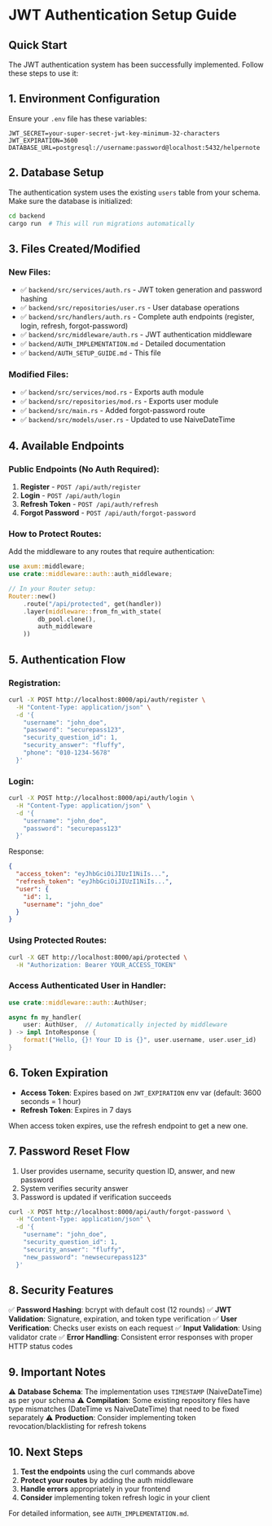 # JWT Authentication Setup Guide

## Quick Start

The JWT authentication system has been successfully implemented. Follow these steps to use it:

## 1. Environment Configuration

Ensure your `.env` file has these variables:

```env
JWT_SECRET=your-super-secret-jwt-key-minimum-32-characters
JWT_EXPIRATION=3600
DATABASE_URL=postgresql://username:password@localhost:5432/helpernote
```

## 2. Database Setup

The authentication system uses the existing `users` table from your schema. Make sure the database is initialized:

```bash
cd backend
cargo run  # This will run migrations automatically
```

## 3. Files Created/Modified

### New Files:
- ✅ `backend/src/services/auth.rs` - JWT token generation and password hashing
- ✅ `backend/src/repositories/user.rs` - User database operations
- ✅ `backend/src/handlers/auth.rs` - Complete auth endpoints (register, login, refresh, forgot-password)
- ✅ `backend/src/middleware/auth.rs` - JWT authentication middleware
- ✅ `backend/AUTH_IMPLEMENTATION.md` - Detailed documentation
- ✅ `backend/AUTH_SETUP_GUIDE.md` - This file

### Modified Files:
- ✅ `backend/src/services/mod.rs` - Exports auth module
- ✅ `backend/src/repositories/mod.rs` - Exports user module
- ✅ `backend/src/main.rs` - Added forgot-password route
- ✅ `backend/src/models/user.rs` - Updated to use NaiveDateTime

## 4. Available Endpoints

### Public Endpoints (No Auth Required):

1. **Register** - `POST /api/auth/register`
2. **Login** - `POST /api/auth/login`
3. **Refresh Token** - `POST /api/auth/refresh`
4. **Forgot Password** - `POST /api/auth/forgot-password`

### How to Protect Routes:

Add the middleware to any routes that require authentication:

```rust
use axum::middleware;
use crate::middleware::auth::auth_middleware;

// In your Router setup:
Router::new()
    .route("/api/protected", get(handler))
    .layer(middleware::from_fn_with_state(
        db_pool.clone(),
        auth_middleware
    ))
```

## 5. Authentication Flow

### Registration:
```bash
curl -X POST http://localhost:8000/api/auth/register \
  -H "Content-Type: application/json" \
  -d '{
    "username": "john_doe",
    "password": "securepass123",
    "security_question_id": 1,
    "security_answer": "fluffy",
    "phone": "010-1234-5678"
  }'
```

### Login:
```bash
curl -X POST http://localhost:8000/api/auth/login \
  -H "Content-Type: application/json" \
  -d '{
    "username": "john_doe",
    "password": "securepass123"
  }'
```

Response:
```json
{
  "access_token": "eyJhbGciOiJIUzI1NiIs...",
  "refresh_token": "eyJhbGciOiJIUzI1NiIs...",
  "user": {
    "id": 1,
    "username": "john_doe"
  }
}
```

### Using Protected Routes:
```bash
curl -X GET http://localhost:8000/api/protected \
  -H "Authorization: Bearer YOUR_ACCESS_TOKEN"
```

### Access Authenticated User in Handler:
```rust
use crate::middleware::auth::AuthUser;

async fn my_handler(
    user: AuthUser,  // Automatically injected by middleware
) -> impl IntoResponse {
    format!("Hello, {}! Your ID is {}", user.username, user.user_id)
}
```

## 6. Token Expiration

- **Access Token**: Expires based on `JWT_EXPIRATION` env var (default: 3600 seconds = 1 hour)
- **Refresh Token**: Expires in 7 days

When access token expires, use the refresh endpoint to get a new one.

## 7. Password Reset Flow

1. User provides username, security question ID, answer, and new password
2. System verifies security answer
3. Password is updated if verification succeeds

```bash
curl -X POST http://localhost:8000/api/auth/forgot-password \
  -H "Content-Type: application/json" \
  -d '{
    "username": "john_doe",
    "security_question_id": 1,
    "security_answer": "fluffy",
    "new_password": "newsecurepass123"
  }'
```

## 8. Security Features

✅ **Password Hashing**: bcrypt with default cost (12 rounds)
✅ **JWT Validation**: Signature, expiration, and token type verification
✅ **User Verification**: Checks user exists on each request
✅ **Input Validation**: Using validator crate
✅ **Error Handling**: Consistent error responses with proper HTTP status codes

## 9. Important Notes

⚠️ **Database Schema**: The implementation uses `TIMESTAMP` (NaiveDateTime) as per your schema
⚠️ **Compilation**: Some existing repository files have type mismatches (DateTime<Utc> vs NaiveDateTime) that need to be fixed separately
⚠️ **Production**: Consider implementing token revocation/blacklisting for refresh tokens

## 10. Next Steps

1. **Test the endpoints** using the curl commands above
2. **Protect your routes** by adding the auth middleware
3. **Handle errors** appropriately in your frontend
4. **Consider** implementing token refresh logic in your client

For detailed information, see `AUTH_IMPLEMENTATION.md`.
